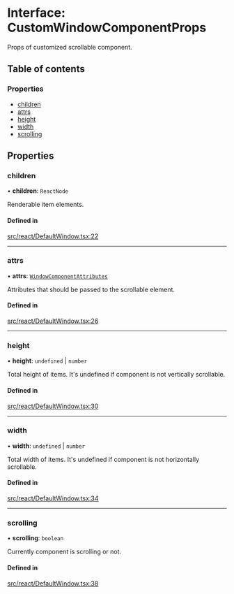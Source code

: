 # Interface: CustomWindowComponentProps

Props of customized scrollable component.

## Table of contents

### Properties

- [children](CustomWindowComponentProps.md#children)
- [attrs](CustomWindowComponentProps.md#attrs)
- [height](CustomWindowComponentProps.md#height)
- [width](CustomWindowComponentProps.md#width)
- [scrolling](CustomWindowComponentProps.md#scrolling)

## Properties

### children

• **children**: `ReactNode`

Renderable item elements.

#### Defined in

[src/react/DefaultWindow.tsx:22](https://github.com/inokawa/virtua/blob/3512cbe/src/react/DefaultWindow.tsx#L22)

___

### attrs

• **attrs**: [`WindowComponentAttributes`](../API.md#windowcomponentattributes)

Attributes that should be passed to the scrollable element.

#### Defined in

[src/react/DefaultWindow.tsx:26](https://github.com/inokawa/virtua/blob/3512cbe/src/react/DefaultWindow.tsx#L26)

___

### height

• **height**: `undefined` \| `number`

Total height of items. It's undefined if component is not vertically scrollable.

#### Defined in

[src/react/DefaultWindow.tsx:30](https://github.com/inokawa/virtua/blob/3512cbe/src/react/DefaultWindow.tsx#L30)

___

### width

• **width**: `undefined` \| `number`

Total width of items. It's undefined if component is not horizontally scrollable.

#### Defined in

[src/react/DefaultWindow.tsx:34](https://github.com/inokawa/virtua/blob/3512cbe/src/react/DefaultWindow.tsx#L34)

___

### scrolling

• **scrolling**: `boolean`

Currently component is scrolling or not.

#### Defined in

[src/react/DefaultWindow.tsx:38](https://github.com/inokawa/virtua/blob/3512cbe/src/react/DefaultWindow.tsx#L38)
